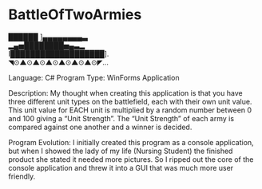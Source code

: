 # BattleOfTwoArmies

   ██████ ]▄▄▄▄▄▄▄▄▃                         
▂▄▅████████▅▄▃▂                                   
I███████████████████].   
 ◥⊙▲⊙▲⊙▲⊙▲⊙▲⊙▲⊙◤...                              

Language: 
C#
Program Type: 
WinForms Application 

Description:
My thought when creating this application is that you have three different unit types on the battlefield, each with their own unit value. This unit value for EACH unit is multiplied by a random number between 0 and 100 giving a “Unit Strength”. The “Unit Strength” of each army is compared against one another and a winner is decided. 

Program Evolution: 
I initially created this program as a console application, but when I showed the lady of my life (Nursing Student) the finished product she stated it needed more pictures. So I ripped out the core of the console application and threw it into a GUI that was much more user friendly. 
